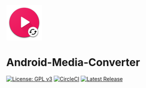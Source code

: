 ![](app/src/main/res/mipmap-xhdpi/ic_launcher.png)  
# Android-Media-Converter
[![License: GPL v3](https://img.shields.io/badge/License-GPL%20v3-blue.svg)](LICENSE) [![CircleCI](https://circleci.com/gh/Khang-NT/Android-Media-Converter.svg?style=svg)](https://circleci.com/gh/Khang-NT/Android-Media-Converter) [![Latest Release](https://img.shields.io/github/release/Khang-NT/Android-Media-Converter.svg)](https://github.com/Khang-NT/Android-Media-Converter/releases)